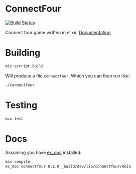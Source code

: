 # ConnectFour

[![Build Status](https://travis-ci.org/jamiely/connect-four-elixir.svg?branch=master)](https://travis-ci.org/jamiely/connect-four-elixir)

Connect four game written in elixir.
[Documentation](http://jamiely.github.io/connect-four-elixir/api-reference.html)


# Building

```bash
mix escript.build
```

Will produce a file `connectfour`. Which you can then run like:

```bash
./connectfour
```

# Testing

```bash
mix test
```

# Docs

Assuming you have [ex_doc](https://github.com/elixir-lang/ex_doc) installed:

```bash
mix compile
ex_doc connectfour 0.1.0 _build/dev/lib/connectfour/ebin
```
